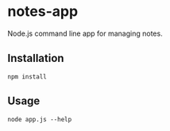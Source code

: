 # notes-app
Node.js command line app for managing notes.

## Installation
```
npm install
```

## Usage
```
node app.js --help
```
